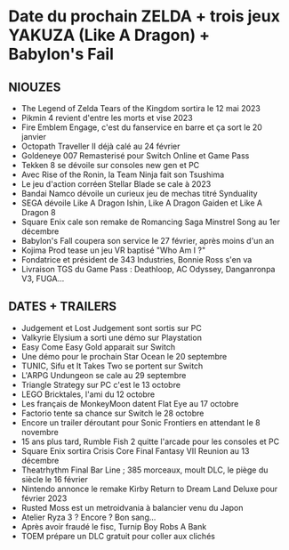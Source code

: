 # Date du prochain ZELDA + trois jeux YAKUZA (Like A Dragon) + Babylon's Fail

## NIOUZES

- The Legend of Zelda Tears of the Kingdom sortira le 12 mai 2023
- Pikmin 4 revient d'entre les morts et vise 2023
- Fire Emblem Engage, c'est du fanservice en barre et ça sort le 20 janvier
- Octopath Traveller II déjà calé au 24 février
- Goldeneye 007 Remasterisé pour Switch Online et Game Pass
- Tekken 8 se dévoile sur consoles new gen et PC
- Avec Rise of the Ronin, la Team Ninja fait son Tsushima
- Le jeu d'action corréen Stellar Blade se cale à 2023
- Bandai Namco dévoile un curieux jeu de mechas titré Synduality
- SEGA dévoile Like A Dragon Ishin, Like A Dragon Gaiden et Like A Dragon 8
- Square Enix cale son remake de Romancing Saga Minstrel Song au 1er décembre
- Babylon's Fall coupera son service le 27 février, après moins d'un an
- Kojima Prod tease un jeu VR baptisé "Who Am I ?"
- Fondatrice et président de 343 Industries, Bonnie Ross s'en va
- Livraison TGS du Game Pass : Deathloop, AC Odyssey, Danganronpa V3, FUGA...

## DATES + TRAILERS

- Judgement et Lost Judgement sont sortis sur PC
- Valkyrie Elysium a sorti une démo sur Playstation
- Easy Come Easy Gold apparait sur Switch
- Une démo pour le prochain Star Ocean le 20 septembre
- TUNIC, Sifu et It Takes Two se portent sur Switch
- L'ARPG Undungeon se cale au 29 septembre
- Triangle Strategy sur PC c'est le 13 octobre
- LEGO Bricktales, l'ami du 12 octobre
- Les français de MonkeyMoon datent Flat Eye au 17 octobre
- Factorio tente sa chance sur Switch le 28 octobre
- Encore un trailer déroutant pour Sonic Frontiers en attendant le 8 novembre
- 15 ans plus tard, Rumble Fish 2 quitte l'arcade pour les consoles et PC
- Square Enix sortira Crisis Core Final Fantasy VII Reunion au 13 décembre
- Theatrhythm Final Bar Line ; 385 morceaux, moult DLC, le piège du siècle le 16 février
- Nintendo annonce le remake Kirby Return to Dream Land Deluxe pour février 2023
- Rusted Moss est un metroidvania à balancier venu du Japon
- Atelier Ryza 3 ? Encore ? Bon sang...
- Après avoir fraudé le fisc, Turnip Boy Robs A Bank
- TOEM prépare un DLC gratuit pour coller aux clichés

